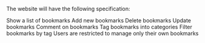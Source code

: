 The website will have the following specification:

Show a list of bookmarks
Add new bookmarks
Delete bookmarks
Update bookmarks
Comment on bookmarks
Tag bookmarks into categories
Filter bookmarks by tag
Users are restricted to manage only their own bookmarks
